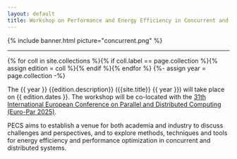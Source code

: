 ```yaml
---
layout: default
title: Workshop on Performance and Energy Efficiency in Concurrent and Distributed Systems (PECS 2025)
---
```


{% include banner.html picture="concurrent.png" %}<!-- @IGNORE PREVIOUS: link -->

---

{% for coll in site.collections %}{% if coll.label == page.collection %}{% assign edition = coll %}{% endif %}{% endfor %}
{%- assign year = page.collection -%}

The {{ year }} {{edition.description}} ({{site.title}} {{ year }}) will take place on {{ edition.dates }}. The workshop will be co-located with the [ 31th International European Conference on Parallel and Distributed Computing (Euro-Par 2025)](https://2025.euro-par.org/).

PECS aims to establish a venue for both academia and industry to discuss challenges and perspectives, and to explore methods, techniques and tools for energy efficiency and performance optimization in concurrent and distributed systems.
